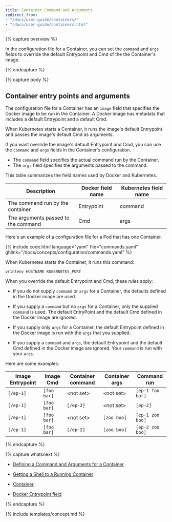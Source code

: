 ```yaml
---
title: Container Command and Arguments
redirect_from:
- "/docs/user-guide/containers/"
- "/docs/user-guide/containers.html"
---
```


{% capture overview %}

In the configuration file for a Container, you can set the `command` and `args`
fields to override the default Entrypoint and Cmd of the the Container's image.

{% endcapture %}

{% capture body %}

## Container entry points and arguments

The configuration file for a Container has an `image` field that specifies
the Docker image to be run in the Container. A Docker image has metadata that includes
a default Entrypoint and a default Cmd.

When Kubernetes starts a Container, it runs the image's default Entrypoint and
passes the image's default Cmd as arguments.

If you want override the image's default Entrypoint and Cmd, you can use the
`command` and `args` fields in the Container's configuration.

*  The `command` field specifies the actual command run by the Container.
*  The `args` field specifies the arguments passed to the command.

This table summarizes the field names used by Docker and Kubernetes.

|              Description               |    Docker field name   | Kubernetes field name |
|----------------------------------------|------------------------|-----------------------|
|  The command run by the container      |   Entrypoint           |      command          |
|  The arguments passed to the command   |   Cmd                  |      args             |

Here's an example of a configuration file for a Pod that has one Container.

{% include code.html language="yaml" file="commands.yaml" ghlink="/docs/concepts/configuration/commands.yaml" %}

When Kubernetes starts the Container, it runs this command:

```shell
printenv HOSTNAME KUBERNETES_PORT
```

When you override the default Entrypoint and Cmd, these rules apply:

* If you do not supply `command` or `args` for a Container, the defaults defined
in the Docker image are used.

* If you supply a `command` but no `args` for a Container, only the supplied
`command` is used. The default EntryPoint and the default Cmd defined in the Docker
image are ignored.

* If you supply only `args` for a Container, the default Entrypoint defined in
the Docker image is run with the `args` that you supplied.

* If you supply a `command` and `args`, the default Entrypoint and the default
Cmd defined in the Docker image are ignored. Your `command` is run with your
`args`.

Here are some examples:

| Image Entrypoint   |    Image Cmd     | Container command   |  Container args    |    Command run   |
|--------------------|------------------|---------------------|--------------------|------------------|
|     `[/ep-1]`      |   `[foo bar]`    |   &lt;not set&gt;   |   &lt;not set&gt;  | `[ep-1 foo bar]` |
|     `[/ep-1]`      |   `[foo bar]`    |      `[/ep-2]`      |   &lt;not set&gt;  |     `[ep-2]`     |
|     `[/ep-1]`      |   `[foo bar]`    |   &lt;not set&gt;   |     `[zoo boo]`    | `[ep-1 zoo boo]` |
|     `[/ep-1]`      |   `[foo bar]`    |   `[/ep-2]`         |     `[zoo boo]`    | `[ep-2 zoo boo]` |

{% endcapture %}

{% capture whatsnext %}

* [Defining a Command and Arguments for a Container](/docs/tasks/configure-pod-container/define-command-argument-container/)

* [Getting a Shell to a Running Container](/docs/tasks/kubectl/get-shell-running-container/)

* [Container](/docs/api-reference/v1.6/#container-v1)

* [Docker Entrypoint field](https://docs.docker.com/engine/reference/builder/)

{% endcapture %}

{% include templates/concept.md %}
